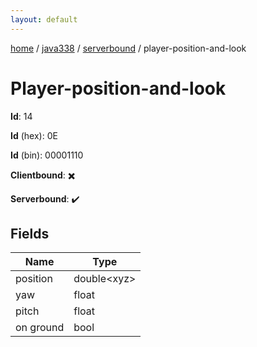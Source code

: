 ```yaml
---
layout: default
---
```


[home](/)  /  [java338](/protocol/java338)  /  [serverbound](/protocol/java338/serverbound)  /  player-position-and-look

# Player-position-and-look

**Id**: 14

**Id** (hex): 0E

**Id** (bin): 00001110

**Clientbound**: ✖️

**Serverbound**: ✔️

## Fields

Name | Type
---|---
position | double&lt;xyz&gt;
yaw | float
pitch | float
on ground | bool

